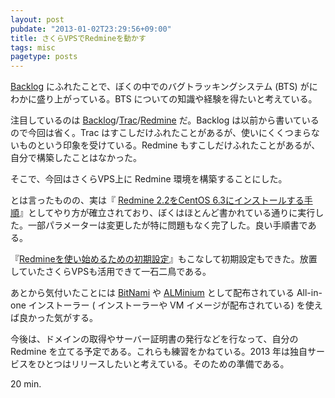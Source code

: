 ```yaml
---
layout: post
pubdate: "2013-01-02T23:29:56+09:00"
title: さくらVPSでRedmineを動かす
tags: misc
pagetype: posts
---
```

[Backlog][] にふれたことで、ぼくの中でのバグトラッキングシステム (BTS) がにわかに盛り上がっている。BTS についての知識や経験を得たいと考えている。

注目しているのは [Backlog][]/[Trac][]/[Redmine][] だ。Backlog は以前から書いているので今回は省く。Trac はすこしだけふれたことがあるが、使いにくくつまらないものという印象を受けている。Redmine もすこしだけふれたことがあるが、自分で構築したことはなかった。

そこで、今回はさくらVPS上に Redmine 環境を構築することにした。

とは言ったものの、実は『 [Redmine 2.2をCentOS 6.3にインストールする手順][redmine-installation-centos]』としてやり方が確立されており、ぼくはほとんど書かれている通りに実行した。一部パラメーターは変更したが特に問題もなく完了した。良い手順書である。

『[Redmineを使い始めるための初期設定][redmine-first-step]』もこなして初期設定もできた。放置していたさくらVPSも活用できて一石二鳥である。

あとから気付いたことには [BitNami][] や [ALMinium][] として配布されている All-in-one インストーラー ( インストーラーや VM イメージが配布されている) を使えば良かった気がする。

今後は、ドメインの取得やサーバー証明書の発行などを行なって、自分の Redmine を立てる予定である。これらも練習をかねている。2013 年は独自サービスをひとつはリリースしたいと考えている。そのための準備である。

20 min.

[Backlog]: http://www.backlog.jp/
[Trac]: http://trac.edgewall.org/
[Redmine]: http://www.redmine.org/
[redmine-installation-centos]: http://blog.redmine.jp/articles/2_2/installation_centos/
[redmine-first-step]: http://redmine.jp/tech_note/first-step/admin/
[BitNami]: http://bitnami.org/ja/stack/redmine
[ALMinium]: https://github.com/alminium/alminium

